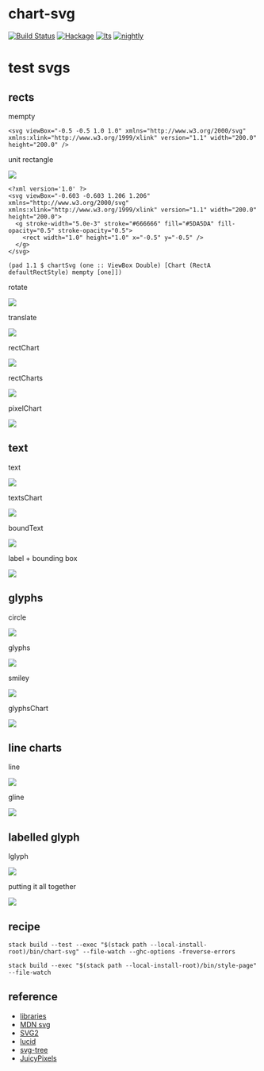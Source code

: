 chart-svg
=========

[![Build
Status](https://travis-ci.org/tonyday567/chart-svg.svg)](https://travis-ci.org/tonyday567/chart-svg)
[![Hackage](https://img.shields.io/hackage/v/chart-svg.svg)](https://hackage.haskell.org/package/chart-svg)
[![lts](https://www.stackage.org/package/chart-svg/badge/lts)](http://stackage.org/lts/package/chart-svg)
[![nightly](https://www.stackage.org/package/chart-svg/badge/nightly)](http://stackage.org/nightly/package/chart-svg)

test svgs
=========

rects
-----

mempty

```
<svg viewBox="-0.5 -0.5 1.0 1.0" xmlns="http://www.w3.org/2000/svg" xmlns:xlink="http://www.w3.org/1999/xlink" version="1.1" width="200.0" height="200.0" />
```

unit rectangle

![](other/one.svg)

```
<?xml version='1.0' ?>
<svg viewBox="-0.603 -0.603 1.206 1.206" xmlns="http://www.w3.org/2000/svg" xmlns:xlink="http://www.w3.org/1999/xlink" version="1.1" width="200.0" height="200.0">
  <g stroke-width="5.0e-3" stroke="#666666" fill="#5DA5DA" fill-opacity="0.5" stroke-opacity="0.5">
    <rect width="1.0" height="1.0" x="-0.5" y="-0.5" />
  </g>
</svg>
```

```
(pad 1.1 $ chartSvg (one :: ViewBox Double) [Chart (RectA defaultRectStyle) mempty [one]])
```

rotate

![](other/rotateOne.svg)

translate

![](other/translateOne.svg)

rectChart

![](other/rectChart.svg)

rectCharts

![](other/rectCharts.svg)

pixelChart

![](other/pixel.svg)

text
----

text

![](other/textChart.svg)

textsChart

![](other/textsChart.svg)

boundText

![](other/boundText.svg)

label + bounding box

![](other/label.svg)

glyphs
------

circle

![](other/circle.svg)

glyphs

![](other/glyphs.svg)

smiley

![](other/smiley.svg)

glyphsChart

![](other/glyphsChart.svg)

line charts
-----------

line

![](other/lines.svg)

gline

![](other/glines.svg)

labelled glyph
--------------

lglyph

![](other/lglyph.svg)

putting it all together

![](other/compound.svg)

recipe
------
```
stack build --test --exec "$(stack path --local-install-root)/bin/chart-svg" --file-watch --ghc-options -freverse-errors

stack build --exec "$(stack path --local-install-root)/bin/style-page" --file-watch
```

reference
---------

-   [libraries](https://www.stackage.org/)
-   [MDN svg](https://developer.mozilla.org/en-US/docs/Web/SVG/Tutorial)
-   [SVG2](https://www.w3.org/TR/SVG2/)
-   [lucid](http://hackage.haskell.org/package/lucid)
-   [svg-tree](http://hackage.haskell.org/package/svg-tree-0.6.2.2/docs/Graphics-Svg-Types.html#v:documentLocation)
-   [JuicyPixels](http://hackage.haskell.org/package/JuicyPixels-3.2.9.5/docs/Codec-Picture-Types.html#t:PixelRGBA8)


